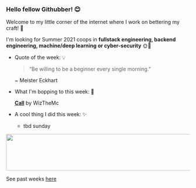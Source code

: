 ### Hello fellow Githubber! 😊
Welcome to my little corner of the internet where I work on bettering my craft! 🔨

I'm looking for Summer 2021 coops in **fullstack engineering, backend engineering, machine/deep learning or cyber-security** 🌞🤖

- Quote of the week: 💡

   >“Be willing to be a beginner every single morning.”

   ~ Meister Eckhart
   
- What I'm bopping to this week: 🎵

   [**Call**](https://open.spotify.com/track/0JP8f1tkrBCghepMnLoTyb) by WizTheMc
  
 - A cool thing I did this week: ✨
  
    - tbd sunday
<img src="https://media.giphy.com/media/OqBJWrgeLouJqJBiJU/giphy.gif" width="4000" height="100" />


See past weeks [here](https://github.com/xaylax/xaylax/blob/master/past.md)

